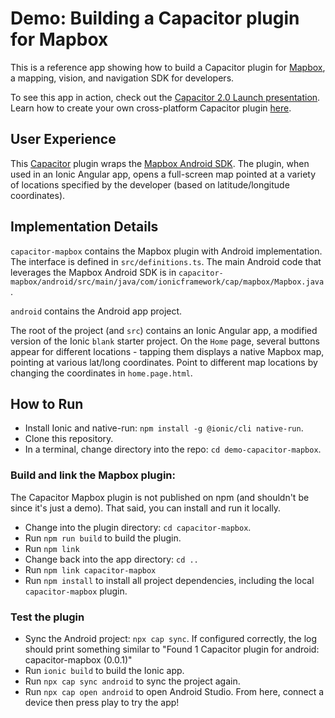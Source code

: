 # Demo: Building a Capacitor plugin for Mapbox

This is a reference app showing how to build a Capacitor plugin for [Mapbox](https://www.mapbox.com/), a mapping, vision, and navigation SDK for developers.

To see this app in action, check out the [Capacitor 2.0 Launch presentation](https://ionicframework.com/resources/webinars/capacitor-2-launch). Learn how to create your own cross-platform Capacitor plugin [here](https://capacitor.ionicframework.com/docs/plugins).

## User Experience

This [Capacitor](https://capacitor.ionicframework.com) plugin wraps the [Mapbox Android SDK](https://docs.mapbox.com/android/maps/overview/). The plugin, when used in an Ionic Angular app, opens a full-screen map pointed at a variety of locations specified by the developer (based on latitude/longitude coordinates).

## Implementation Details

`capacitor-mapbox` contains the Mapbox plugin with Android implementation. The interface is defined in `src/definitions.ts`. The main Android code that leverages the Mapbox Android SDK is in `capacitor-mapbox/android/src/main/java/com/ionicframework/cap/mapbox/Mapbox.java`.

`android` contains the Android app project.

The root of the project (and `src`) contains an Ionic Angular app, a modified version of the Ionic `blank` starter project. On the `Home` page, several buttons appear for different locations - tapping them displays a native Mapbox map, pointing at various lat/long coordinates. Point to different map locations by changing the coordinates in `home.page.html`.

## How to Run

- Install Ionic and native-run: `npm install -g @ionic/cli native-run`.
- Clone this repository.
- In a terminal, change directory into the repo: `cd demo-capacitor-mapbox`.

### Build and link the Mapbox plugin:

The Capacitor Mapbox plugin is not published on npm (and shouldn't be since it's just a demo). That said, you can install and run it locally.

- Change into the plugin directory: `cd capacitor-mapbox`.
- Run `npm run build` to build the plugin.
- Run `npm link`
- Change back into the app directory: `cd ..`
- Run `npm link capacitor-mapbox`
- Run `npm install` to install all project dependencies, including the local `capacitor-mapbox` plugin.

### Test the plugin

- Sync the Android project: `npx cap sync`. If configured correctly, the log should print something similar to "Found 1 Capacitor plugin for android: capacitor-mapbox (0.0.1)"
- Run `ionic build` to build the Ionic app.
- Run `npx cap sync android` to sync the project again.
- Run `npx cap open android` to open Android Studio. From here, connect a device then press play to try the app!
